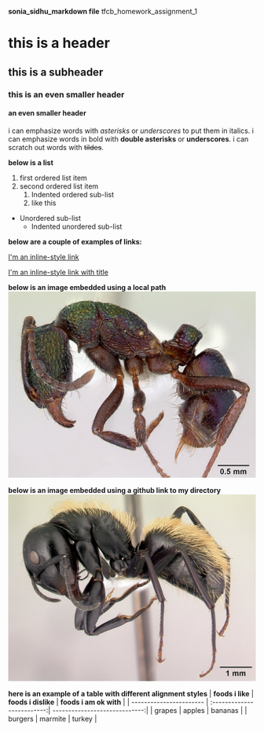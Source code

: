 **sonia_sidhu_markdown file**
tfcb_homework_assignment_1
# this is a header
## this is a subheader
### this is an even smaller header
#### an even smaller header

i can emphasize words with *asterisks* or _underscores_ to put them in italics.
i can emphasize words in bold with **double asterisks** or __underscores__.
i can scratch out words with ~~tildes~~.


**below is a list**
1. first ordered list item
2. second ordered list item
    1. Indented ordered sub-list
    2. like this

  * Unordered sub-list
    * Indented unordered sub-list


**below are a couple of examples of links:**  

[I'm an inline-style link](https://www.google.com)

[I'm an inline-style link with title](https://smittenkitchen.com/ "Smitten Kitchen Food Blog")

**below is an image embedded using a local path**
![rhytidoponera_metallica](/images/casent0172345_rhytidoponera_metallica.jpg "rhytidoponera_metallica")

**below is an image embedded using a github link to my directory**
![camponotus_darwinii](https://github.com/soniabsidhu/tfcb-homework01/blob/main/images/casent0191696_camponotus_darwinii.jpg "camponotus_darwinii")

**here is an example of a table with different alignment styles**
| **foods i like**        | **foods i dislike**        | **foods i am ok with**        |
| ----------------------- | :-------------------------:| -----------------------------:|
| grapes                  | apples                     | bananas                       |
| burgers                 | marmite                    | turkey                        |